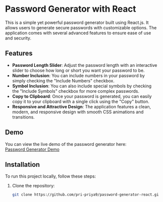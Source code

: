 # Password Generator with React

This is a simple yet powerful password generator built using React.js. It allows users to generate secure passwords with customizable options. The application comes with several advanced features to ensure ease of use and security.

## Features

- **Password Length Slider**: Adjust the password length with an interactive slider to choose how long or short you want your password to be.
- **Number Inclusion**: You can include numbers in your password by simply checking the "Include Numbers" checkbox.
- **Symbol Inclusion**: You can also include special symbols by checking the "Include Symbols" checkbox for more complex passwords.
- **Copy to Clipboard**: Once your password is generated, you can easily copy it to your clipboard with a single click using the "Copy" button.
- **Responsive and Attractive Design**: The application features a clean, modern, and responsive design with smooth CSS animations and transitions.

## Demo

You can view the live demo of the password generator here:  
[Password Generator Demo](https://passwordgenerator-with-react.netlify.app/)

## Installation

To run this project locally, follow these steps:

1. Clone the repository:
   ```bash
   git clone https://github.com/pri-priya9/password-generator-react.git 
